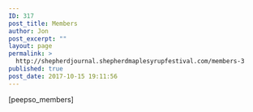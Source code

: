 ```yaml
---
ID: 317
post_title: Members
author: Jon
post_excerpt: ""
layout: page
permalink: >
  http://shepherdjournal.shepherdmaplesyrupfestival.com/members-3
published: true
post_date: 2017-10-15 19:11:56
---
```

[peepso_members]